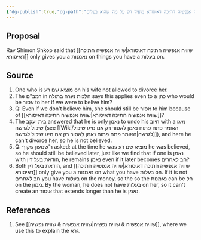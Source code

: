 ```yaml
---
{"dg-publish":true,"dg-path":"שוויה אנפשיה חתיכה דאיסורא מועיל רק על מה שהוא בעלים.md","permalink":"/שוויה אנפשיה חתיכה דאיסורא מועיל רק על מה שהוא בעלים/","tags":["שיעור/ר_שולמן/2025","רמבם/נשים/נערה_בתולה/ג"]}
---
```


## Proposal

Rav Shimon Shkop said that [[שוויה אנפשיה חתיכה דאיסורא\|שוויה אנפשיה חתיכה דאיסורא]] only gives you a נאמנות on things you have a בעלות on.
## Source

1.  One who is מוציא שם רע on his wife not allowed to divorce her.
2. The רמב"ם in הלכות נערה בתולה says this applies even to a כהן who would be אסור to her if we were to belive him?
3. Q: Even if we don't believe him, she should still be אסור to him because of [[שוויה אנפשיה חתיכה דאיסורא\|שוויה אנפשיה חתיכה דאיסורא]]?
4. The בית יעקב answered that he is only נאמן to undo his חיוב with a מיגו שיכול לגרשה (see [[Wiki/האומר פתח פתוח נאמן לאסור רק אם מיגו שיכול לגרשה\|האומר פתח פתוח נאמן לאסור רק אם מיגו שיכול לגרשה]]), and here he can't divorce her, so he is not believed.
5. Q: ר'שמעון שקוף asked: at the time he was מוציא שם רע he was believed, so he should still be believed later,  just like we find that if one is נאמן with הודאת בעל דין, he remains נאמן even if it later becomes חב לאחרים?
6. Both הודאת בעל דין, and [[שוויה אנפשיה חתיכה דאיסורא\|שוויה אנפשיה חתיכה דאיסורא]] only give you a נאמנות on what you have בעלות on. If it is not חב לאחרים you have בעלות on the money, so the so the נאמנות can be חל on the ממון. By the woman, he does not have בעלות on her, so it can't create an איסור that extends longer than he is נאמן.

## References

1. See [[שוויה אנפשיה  & שוויה נפשיה\|שוויה אנפשיה  & שוויה נפשיה]], where we use this to explain the גרא.
